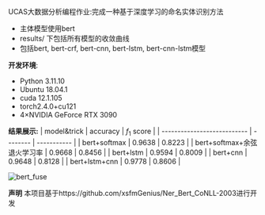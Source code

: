 UCAS大数据分析编程作业:完成一种基于深度学习的命名实体识别方法
- 主体模型使用bert
- results/ 下包括所有模型的收敛曲线
- 包括bert, bert-crf, bert-cnn, bert-lstm, bert-cnn-lstm模型

**开发环境**:
- Python 3.11.10
- Ubuntu 18.04.1
- cuda 12.1.105
- torch2.4.0+cu121
- 4$\times$NVIDIA GeForce RTX 3090

**结果展示:**
| model&trick                 | accuracy | $f_1$ score |
| --------------------------- | -------- | ----------- |
| bert+softmax                | 0.9638   | 0.8223      |
| bert+softmax+余弦退火学习率 | 0.9668   | 0.8456      |
| bert+lstm                   | 0.9594   | 0.8009      |
| bert+cnn                    | 0.9648   | 0.8128      |
| bert+lstm+cnn               | 0.9778   | 0.8606      |

![bert_fuse](https://gitee.com/meetzyj/typora-images/raw/master/imgs/20241107203411.png)

**声明**
本项目基于https://github.com/xsfmGenius/Ner_Bert_CoNLL-2003进行开发
